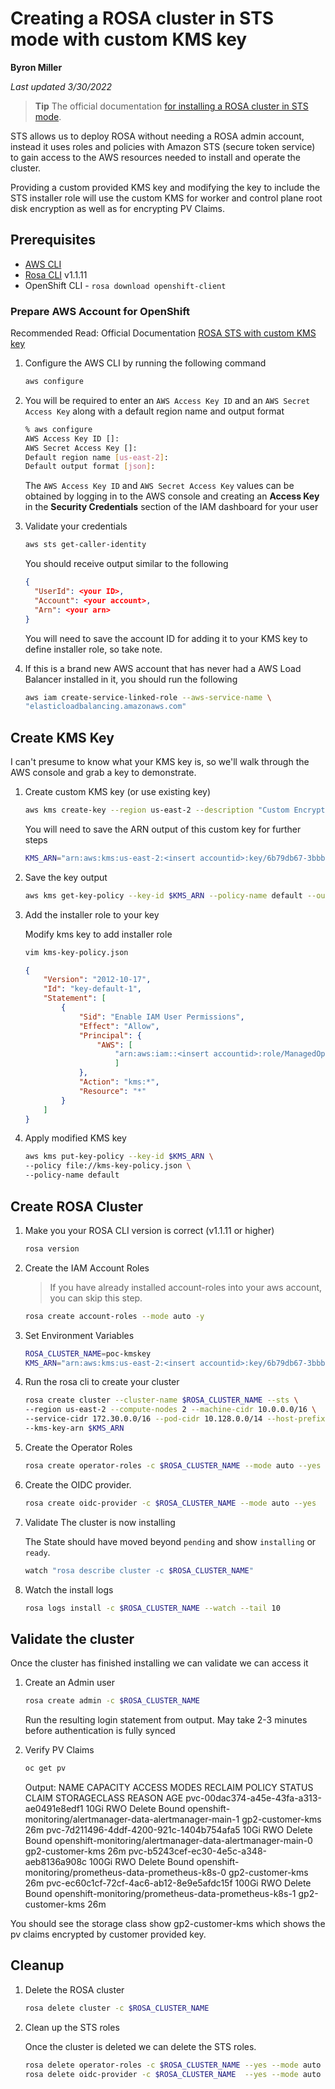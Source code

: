 # Creating a ROSA cluster in STS mode with custom KMS key

**Byron Miller**

*Last updated 3/30/2022*

> **Tip** The official documentation [for installing a ROSA cluster in STS mode](https://docs.openshift.com/rosa/rosa_getting_started_sts/rosa-sts-getting-started-workflow.html).


STS allows us to deploy ROSA without needing a ROSA admin account, instead it uses roles and policies with Amazon STS (secure token service) to gain access to the AWS resources needed to install and operate the cluster.

Providing a custom provided KMS key and modifying the key to include the STS installer role will use the custom KMS for worker and control plane root disk encryption as well as for encrypting PV Claims.

## Prerequisites

* [AWS CLI](https://docs.aws.amazon.com/cli/latest/userguide/install-cliv2.html)
* [Rosa CLI](https://github.com/openshift/rosa/releases/tag/v1.1.11) v1.1.11
* OpenShift CLI - `rosa download openshift-client`


### Prepare AWS Account for OpenShift

Recommended Read: Official Documentation [ROSA STS with custom KMS key](https://docs.openshift.com/rosa/rosa_getting_started/rosa-sts-creating-a-cluster-with-customizations.html#rosa-sts-creating-cluster-customizations_rosa-sts-creating-a-cluster-with-customizations)

1. Configure the AWS CLI by running the following command

   ```bash
   aws configure
   ```

2. You will be required to enter an `AWS Access Key ID` and an `AWS Secret Access Key` along with a default region name and output format

   ```bash
   % aws configure
   AWS Access Key ID []: 
   AWS Secret Access Key []: 
   Default region name [us-east-2]: 
   Default output format [json]:
   ```
    The `AWS Access Key ID` and `AWS Secret Access Key` values can be obtained by logging in to the AWS console and creating an **Access Key** in the **Security Credentials** section of the IAM dashboard for your user

3. Validate your credentials 

   ```bash
   aws sts get-caller-identity
   ```
    
    You should receive output similar to the following
   ```json
   {
     "UserId": <your ID>,
     "Account": <your account>,
     "Arn": <your arn>
   }
   ```

    You will need to save the account ID for adding it to your KMS key to define installer role, so take note.

4. If this is a brand new AWS account that has never had a AWS Load Balancer installed in it, you should run the following

   ```bash
   aws iam create-service-linked-role --aws-service-name \
   "elasticloadbalancing.amazonaws.com"
   ```

## Create KMS Key

I can't presume to know what your KMS key is, so we'll walk through the AWS console and grab a key to demonstrate.

1. Create custom KMS key (or use existing key)

   ```bash
   aws kms create-key --region us-east-2 --description "Custom Encryption Key"
   ```

   You will need to save the ARN output of this custom key for further steps

   ```bash
   KMS_ARN="arn:aws:kms:us-east-2:<insert accountid>:key/6b79db67-3bbb-435c-8352-7fa20b7d6518"
   ```

1. Save the key output

   ```bash
   aws kms get-key-policy --key-id $KMS_ARN --policy-name default --output text > kms-key-policy.json
   ```

1. Add the installer role to your key

   Modify kms key to add installer role

   ```bash
   vim kms-key-policy.json
   ```

   ```json
   {
       "Version": "2012-10-17",
       "Id": "key-default-1",
       "Statement": [
           {
               "Sid": "Enable IAM User Permissions",
               "Effect": "Allow",
               "Principal": {
                   "AWS": [ 
                       "arn:aws:iam::<insert accountid>:role/ManagedOpenShift-Installer-Role", "arn:aws:iam::<insert accountid>:role/ManagedOpenShift-ControlPlane-Role","arn:aws:iam::<insert accountid>:role/ManagedOpenShift-Worker-Role", "arn:aws:iam::<insert accountid>:root" 
                       ]
               },
               "Action": "kms:*",
               "Resource": "*"
           }
       ]
   }
   ```

1. Apply modified KMS key

   ```bash
   aws kms put-key-policy --key-id $KMS_ARN \ 
   --policy file://kms-key-policy.json \ 
   --policy-name default
   ```

## Create ROSA Cluster

1. Make you your ROSA CLI version is correct (v1.1.11 or higher)

   ```bash
   rosa version
   ```

1. Create the IAM Account Roles

    > If you have already installed account-roles into your aws account, you can skip this step.

   ```bash
   rosa create account-roles --mode auto -y
   ```

1. Set Environment Variables
   
   ```bash
   ROSA_CLUSTER_NAME=poc-kmskey
   KMS_ARN="arn:aws:kms:us-east-2:<insert accountid>:key/6b79db67-3bbb-435c-8352-7fa20b7d6518"
   ```

2. Run the rosa cli to create your cluster


   ```bash
   rosa create cluster --cluster-name $ROSA_CLUSTER_NAME --sts \
   --region us-east-2 --compute-nodes 2 --machine-cidr 10.0.0.0/16 \
   --service-cidr 172.30.0.0/16 --pod-cidr 10.128.0.0/14 --host-prefix 23 \
   --kms-key-arn $KMS_ARN
   ```

1. Create the Operator Roles

   ```bash
   rosa create operator-roles -c $ROSA_CLUSTER_NAME --mode auto --yes
   ```

2. Create the OIDC provider.

   ```bash
   rosa create oidc-provider -c $ROSA_CLUSTER_NAME --mode auto --yes
   ```

3. Validate The cluster is now installing

    The State should have moved beyond `pending` and show `installing` or `ready`.

   ```bash
   watch "rosa describe cluster -c $ROSA_CLUSTER_NAME"
   ```

4. Watch the install logs

   ```bash
   rosa logs install -c $ROSA_CLUSTER_NAME --watch --tail 10
   ```

## Validate the cluster

Once the cluster has finished installing we can validate we can access it

1. Create an Admin user

   ```bash
   rosa create admin -c $ROSA_CLUSTER_NAME
   ```
   Run the resulting login statement from output. May take 2-3 minutes before authentication is fully synced

2. Verify PV Claims

   ```bash
   oc get pv
   ```

   Output: 
      NAME                                       CAPACITY   ACCESS MODES   RECLAIM POLICY   STATUS   CLAIM
                                          STORAGECLASS       REASON   AGE
      pvc-00dac374-a45e-43fa-a313-ae0491e8edf1   10Gi       RWO            Delete           Bound    openshift-monitoring/alertmanager-data-alertmanager-main-1   gp2-customer-kms            26m
      pvc-7d211496-4ddf-4200-921c-1404b754afa5   10Gi       RWO            Delete           Bound    openshift-monitoring/alertmanager-data-alertmanager-main-0   gp2-customer-kms            26m
      pvc-b5243cef-ec30-4e5c-a348-aeb8136a908c   100Gi      RWO            Delete           Bound    openshift-monitoring/prometheus-data-prometheus-k8s-0        gp2-customer-kms            26m
      pvc-ec60c1cf-72cf-4ac6-ab12-8e9e5afdc15f   100Gi      RWO            Delete           Bound    openshift-monitoring/prometheus-data-prometheus-k8s-1        gp2-customer-kms            26m

You should see the storage class show gp2-customer-kms which shows the pv claims encrypted by customer provided key.

## Cleanup

1. Delete the ROSA cluster

   ```bash
   rosa delete cluster -c $ROSA_CLUSTER_NAME
   ```

1. Clean up the STS roles

    Once the cluster is deleted we can delete the STS roles.

   ```bash
   rosa delete operator-roles -c $ROSA_CLUSTER_NAME --yes --mode auto
   rosa delete oidc-provider -c $ROSA_CLUSTER_NAME  --yes --mode auto
   ```
